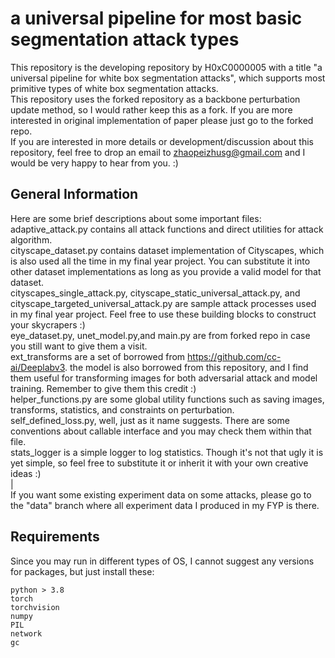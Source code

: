# a universal pipeline for most basic segmentation attack types
This repository is the developing repository by H0xC0000005 with a title "a universal pipeline for white box segmentation attacks", which supports most primitive types of white box segmentation attacks.
\
This repository uses the forked repository as a backbone perturbation update method, so I would rather keep this as a fork. If you are more interested in original implementation of paper please just go to the forked repo.
\
If you are interested in more details or development/discussion about this repository, feel free to drop an email to zhaopeizhusg@gmail.com and I would be very happy to hear from you. :)
## General Information
Here are some brief descriptions about some important files:
\
adaptive_attack.py contains all attack functions and direct utilities for attack algorithm.
\
cityscape_dataset.py contains dataset implementation of Cityscapes, which is also used all the time in my final year project.
You can substitute it into other dataset implementations as long as you provide a valid model for that dataset.
\
cityscapes_single_attack.py, cityscape_static_universal_attack.py,
and cityscape_targeted_universal_attack.py are sample attack processes used 
in my final year project. Feel free to use these building blocks to construct your skycrapers :)
\
eye_dataset.py, unet_model.py,and main.py are from forked repo in case you still want to give them a visit.
\
ext_transforms are a set of borrowed from https://github.com/cc-ai/Deeplabv3.
the model is also borrowed from this repository, and I find them useful for transforming images 
for both adversarial attack and model training. Remember to give them this credit :)
\
helper_functions.py are some global utility functions such as saving images, transforms, statistics, and constraints on perturbation.
\
self_defined_loss.py, well, just as it name suggests. There are some conventions about
callable interface and you may check them within that file.
\
stats_logger is a simple logger to log statistics. Though it's not that ugly it is yet simple, so 
feel free to substitute it or inherit it with your own creative ideas :)
\
|\
If you want some existing experiment data on some attacks, please go to the "data" branch
where all experiment data I produced in my FYP is there.


## Requirements
Since you may run in different types of OS, I cannot suggest any versions for packages, but 
just install these:
```
python > 3.8
torch 
torchvision 
numpy 
PIL 
network
gc
```
